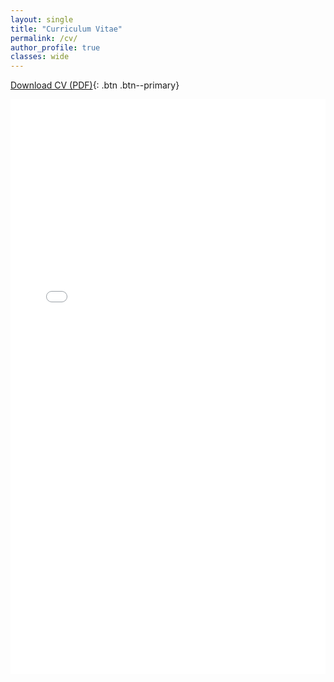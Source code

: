 ```yaml
---
layout: single
title: "Curriculum Vitae"
permalink: /cv/
author_profile: true
classes: wide
---
```

[Download CV (PDF)](/files/CV_Hasan_Shaikh.pdf){: .btn .btn--primary}

<embed src="/files/CV_Hasan_Shaikh.pdf" type="application/pdf" width="100%" height="920px" />

